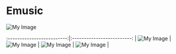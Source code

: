 # Emusic

![My Image](screenshots/main.png)

:-------------------------:|:-------------------------:
| ![My Image](screenshots/1.png) | ![My Image](screenshots/2.png) | ![My Image](screenshots/3.png) | ![My Image](screenshots/4.png) |
